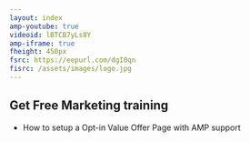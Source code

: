 ```yaml
---
layout: index
amp-youtube: true
videoid: lBTCB7yLs8Y
amp-iframe: true
fheight: 450px
fsrc: https://eepurl.com/dgI0qn
fisrc: /assets/images/logo.jpg
---
```


## Get Free Marketing training

- How to setup a Opt-in Value Offer Page with AMP support